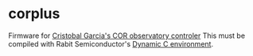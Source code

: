# corplus
Firmware for [Cristobal Garcia's COR observatory controler](http://www.observatorioremoto.com/cor/cor.htm)
This must be compiled with Rabit Semiconductor's [Dynamic C environment](http://datasheets.chipdb.org/Rabbit/Dynamic%20C/DCPUM.pdf).
